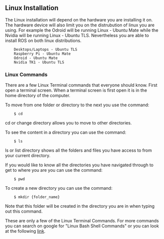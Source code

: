 ## Linux Installation

The Linux installation will depend on the hardware you are installing it on. The hardware device will also limit you on the distrubution of linux you are using. For example the Odroid will be running Linux - Ubuntu Mate while the Nvidia will be running Linux - Ubuntu TLS. Nevertheless you are able to install ROS on both linux distributions.

		Desktops/Laptops - Ubuntu TLS
		Raspberry Pi - Ubuntu Mate
		Odroid - Ubuntu Mate
		Nvidia TK1 - Ubuntu TLS

### Linux Commands

There are a few Linux Terminal commands that everyone should know. First open a terminal screen. When a terminal screen is first open it is in the home directory of the computer.

To move from one folder or directory to the next you use the command:

		$ cd

cd or change directory allows you to move to other directories.

To see the content in a directory you can use the command:

		$ ls

ls or list directory shows all the folders and files you have access to from your current directory.

If you would like to know all the directories you have navigated through to get to where you are you can use the command:

		$ pwd

To create a new directory you can use the command:

		$ mkdir {folder_name}

Note that this folder will be created in the directory you are in when typing out this command.

These are only a few of the Linux Terminal Commands. For more commands you can search on google for "Linux Bash Shell Commands" or you can look at the following [link](https://learncodethehardway.org/unix/bash_cheat_sheet.pdf).